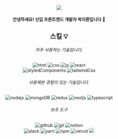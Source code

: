 

<div align="center">
<img src="https://capsule-render.vercel.app/api?type=waving&color=e6e6fa&height=100&section=header&" />
  
#### 안녕하세요! 신입 프론트엔드 개발자 박지환입니다 👋

#### 

</div>
  
<div align="center">
  
## 스킬 💡

###### 자주 사용하는 기술입니다.

![html](https://img.shields.io/badge/HTML5-E34F26?style=for-the-badge&logo=html5&logoColor=white) 
![css](https://img.shields.io/badge/CSS3-1572B6?style=for-the-badge&logo=css3&logoColor=white)
![js](https://img.shields.io/badge/JavaScript-F7DF1E?style=for-the-badge&logo=JavaScript&logoColor=white)
![react](https://img.shields.io/badge/React-20232A?style=for-the-badge&logo=react&logoColor=61DAFB)
<br>
![styledComponents](https://img.shields.io/badge/styled--components-DB7093?style=for-the-badge&logo=styled-components&logoColor=white)
![tailwindCss](https://img.shields.io/badge/Tailwind_CSS-38B2AC?style=for-the-badge&logo=tailwind-css&logoColor=white)
<br>



###### 사용해본 경험이 있는 기술입니다.

![nodejs](https://img.shields.io/badge/Node.js-43853D?style=for-the-badge&logo=node.js&logoColor=white)
![mongoDB](https://img.shields.io/badge/MongoDB-4EA94B?style=for-the-badge&logo=mongodb&logoColor=white)
![redux](https://img.shields.io/badge/Redux-593D88?style=for-the-badge&logo=redux&logoColor=white)
![nextjs](https://img.shields.io/badge/Next.js-000?logo=nextdotjs&logoColor=fff&style=for-the-badge)
![typescript](https://img.shields.io/badge/TypeScript-007ACC?style=for-the-badge&logo=typescript&logoColor=white)
###### 보조 도구

![github](https://img.shields.io/badge/GitHub-100000?style=for-the-badge&logo=github&logoColor=white)
![git](https://img.shields.io/badge/GIT-E44C30?style=for-the-badge&logo=git&logoColor=white)
![notion](https://img.shields.io/badge/Notion-000000?style=for-the-badge&logo=notion&logoColor=white)
<br>
![slack](https://img.shields.io/badge/Slack-4A154B?style=for-the-badge&logo=slack&logoColor=white)
![yarn](https://img.shields.io/badge/Yarn-2C8EBB?style=for-the-badge&logo=yarn&logoColor=white)
![npm](https://img.shields.io/badge/npm-CB3837?style=for-the-badge&logo=npm&logoColor=white)
![vercel](https://img.shields.io/badge/Vercel-000000?style=for-the-badge&logo=vercel&logoColor=white)
<img src="https://capsule-render.vercel.app/api?type=waving&color=e6e6fa&height=100&section=footer"/>
</div>









<!--
**flysofts/flysofts** is a ✨ _special_ ✨ repository because its `README.md` (this file) appears on your GitHub profile.

Here are some ideas to get you started:

- 🔭 I’m currently working on ...
- 🌱 I’m currently learning ...
- 👯 I’m looking to collaborate on ...
- 🤔 I’m looking for help with ...
- 💬 Ask me about ...
- 📫 How to reach me: ...
- 😄 Pronouns: ...
- ⚡ Fun fact: ...
-->
